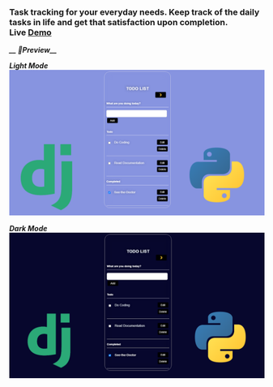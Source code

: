 ### Task tracking for your everyday needs. Keep track of the daily tasks in life and get that satisfaction upon completion. <br> Live [Demo](https://todoappdjan.herokuapp.com/)

***__ 📸Preview__***

***__Light Mode__***
![Image of demo](https://github.com/hossainchisty/Django-Todo-App/blob/master/lightmode.png)

***__Dark Mode__***
![Image of demo](https://github.com/hossainchisty/Django-Todo-App/blob/master/darkmode.png)
